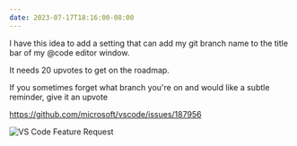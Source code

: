 ```yaml
---
date: 2023-07-17T18:16:00-08:00
---
```



I have this idea to add a setting that can add my git branch name to the title bar of my @code editor window.

It needs 20 upvotes to get on the roadmap.

If you sometimes forget what branch you're on and would like a subtle reminder, give it an upvote

<https://github.com/microsoft/vscode/issues/187956>

![VS Code Feature Request](https://kjaymiller.azureedge.net/media/vs-code%20feaure%20request.png)
